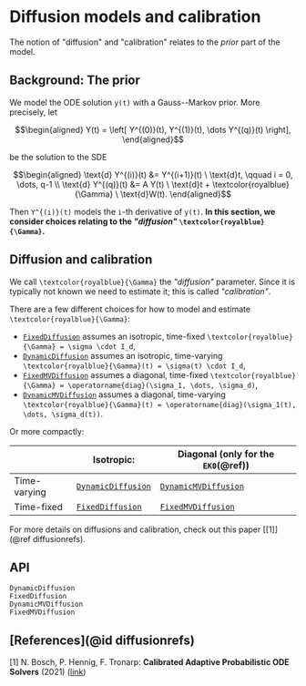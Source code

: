 # Diffusion models and calibration

The notion of "diffusion" and "calibration" relates to the _prior_ part of the model.

## Background: The prior

We model the ODE solution ``y(t)`` with a Gauss--Markov prior.
More precisely, let
```math
\begin{aligned}
Y(t) = \left[ Y^{(0)}(t), Y^{(1)}(t), \dots Y^{(q)}(t) \right],
\end{aligned}
```
be the solution to the SDE
```math
\begin{aligned}
\text{d} Y^{(i)}(t) &= Y^{(i+1)}(t) \ \text{d}t, \qquad i = 0, \dots, q-1 \\
\text{d} Y^{(q)}(t) &= A Y(t) \ \text{d}t + \textcolor{royalblue}{\Gamma} \ \text{d}W(t).
\end{aligned}
```
Then ``Y^{(i)}(t)`` models the ``i``-th derivative of ``y(t)``.
**In this section, we consider choices relating to the _"diffusion"_ ``\textcolor{royalblue}{\Gamma}``.**


## Diffusion and calibration

We call ``\textcolor{royalblue}{\Gamma}`` the _"diffusion"_ parameter.
Since it is typically not known we need to estimate it; this is called _"calibration"_.

There are a few different choices for how to model and estimate ``\textcolor{royalblue}{\Gamma}``:
- [`FixedDiffusion`](@ref) assumes an isotropic, time-fixed ``\textcolor{royalblue}{\Gamma} = \sigma \cdot I_d``,
- [`DynamicDiffusion`](@ref) assumes an isotropic, time-varying ``\textcolor{royalblue}{\Gamma}(t) = \sigma(t) \cdot I_d``,
- [`FixedMVDiffusion`](@ref) assumes a diagonal, time-fixed ``\textcolor{royalblue}{\Gamma} = \operatorname{diag}(\sigma_1, \dots, \sigma_d)``,
- [`DynamicMVDiffusion`](@ref) assumes a diagonal, time-varying ``\textcolor{royalblue}{\Gamma}(t) = \operatorname{diag}(\sigma_1(t), \dots, \sigma_d(t))``.

Or more compactly:

|              | Isotropic:                   | Diagonal (only for the `EK0`(@ref)) |
|--------------|----------------------------|-------------------------------------|
| Time-varying | [`DynamicDiffusion`](@ref) | [`DynamicMVDiffusion`](@ref)        |
| Time-fixed   | [`FixedDiffusion`](@ref)   | [`FixedMVDiffusion`](@ref)          |


For more details on diffusions and calibration, check out this paper [[1]](@ref diffusionrefs).


## API

```@docs
DynamicDiffusion
FixedDiffusion
DynamicMVDiffusion
FixedMVDiffusion
```


## [References](@id diffusionrefs)

[1] N. Bosch, P. Hennig, F. Tronarp: **Calibrated Adaptive Probabilistic ODE Solvers** (2021) ([link](http://proceedings.mlr.press/v130/bosch21a.html))
